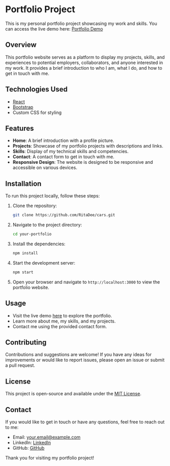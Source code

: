 # Portfolio Project

This is my personal portfolio project showcasing my work and skills. You can access the live demo here: [Portfolio Demo](https://ritadaniel.me/)

## Overview

This portfolio website serves as a platform to display my projects, skills, and experiences to potential employers, collaborators, and anyone interested in my work. It provides a brief introduction to who I am, what I do, and how to get in touch with me.

## Technologies Used

- [React](https://reactjs.org/)
- [Bootstrap](https://getbootstrap.com/)
- Custom CSS for styling

## Features

- **Home**: A brief introduction with a profile picture.
- **Projects**: Showcase of my portfolio projects with descriptions and links.
- **Skills**: Display of my technical skills and competencies.
- **Contact**: A contact form to get in touch with me.
- **Responsive Design**: The website is designed to be responsive and accessible on various devices.

## Installation

To run this project locally, follow these steps:

1. Clone the repository:

   ```bash
   git clone https://github.com/RitaDee/cars.git
   ```

2. Navigate to the project directory:

   ```bash
   cd your-portfolio
   ```

3. Install the dependencies:

   ```bash
   npm install
   ```

4. Start the development server:

   ```bash
   npm start
   ```

5. Open your browser and navigate to `http://localhost:3000` to view the portfolio website.

## Usage

- Visit the live demo [here](https://ritadaniel.me/) to explore the portfolio.
- Learn more about me, my skills, and my projects.
- Contact me using the provided contact form.

## Contributing

Contributions and suggestions are welcome! If you have any ideas for improvements or would like to report issues, please open an issue or submit a pull request.

## License

This project is open-source and available under the [MIT License](LICENSE).

## Contact

If you would like to get in touch or have any questions, feel free to reach out to me:

- Email: your.email@example.com
- LinkedIn: [LinkedIn](https://www.linkedin.com/in/rita-daniel/)
- GitHub: [GitHub](https://github.com/RitaDee/)

Thank you for visiting my portfolio project!